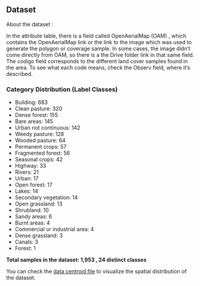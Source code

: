 ## Dataset

About the dataset :

In the attribute table, there is a field called OpenAerialMap (OAM) , which contains the OpenAerialMap link or the link to the image which was used to generate the polygon or coverage sample.
In some cases, the image didn’t come directly from OAM, so there is a the Drive folder link in that same field.
The codigo field corresponds to the different land cover samples found in the area. To see what each code means, check the Observ field, where it’s described.

### Category Distribution (Label Classes)

- Building: 683
- Clean pasture: 320
- Dense forest: 155
- Bare areas: 145
- Urban not continuous: 142
- Weedy pasture: 128
- Wooded pasture: 64
- Permanent crops: 57
- Fragmented forest: 56
- Seasonal crops: 42
- Highway: 33
- Rivers: 21
- Urban: 17
- Open forest: 17
- Lakes: 14
- Secondary vegetation: 14
- Open grassland: 13
- Shrubland: 10
- Sandy areas: 6
- Burnt areas: 4
- Commercial or industrial area: 4
- Dense grassland: 3
- Canals: 3
- Forest: 1

**Total samples in the dataset: 1,953 , 24 distinct classes**

You can check the [data centroid file](./data/data_centroid.geojson) to visualize the spatial distribution of the dataset.
